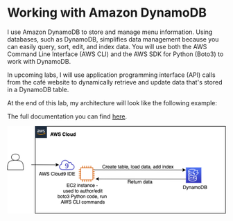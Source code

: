 # Working with Amazon DynamoDB

I use Amazon DynamoDB to store and manage menu information. Using databases, such as DynamoDB, simplifies data management because you can easily query, sort, edit, and index data. You will use both the AWS Command Line Interface (AWS CLI) and the AWS SDK for Python (Boto3) to work with DynamoDB.

In upcoming labs, I will use application programming interface (API) calls from the café website to dynamically retrieve and update data that's stored in a DynamoDB table.

At the end of this lab, my architecture will look like the following example:

The full documentation you can find [here](dynamodb.ipynb).

![DDB_end_lab](images/DDB_end_lab.png)
